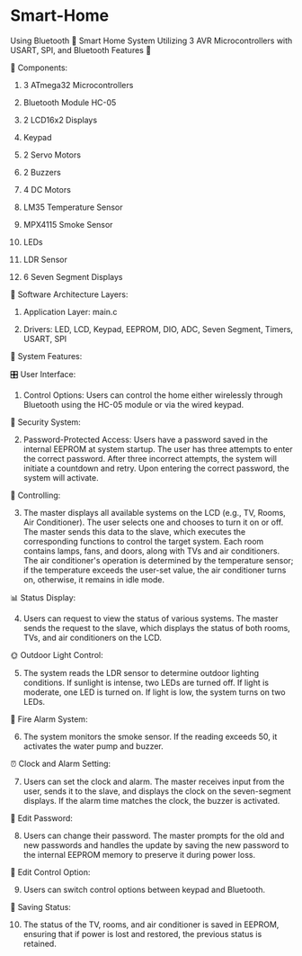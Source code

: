 # Smart-Home
Using Bluetooth 
🌟 Smart Home System Utilizing 3 AVR Microcontrollers with USART, SPI, and Bluetooth Features 🌟


🔧 Components:

1. 3 ATmega32 Microcontrollers

2. Bluetooth Module HC-05

3. 2 LCD16x2 Displays

4. Keypad

5. 2 Servo Motors

6. 2 Buzzers

7. 4 DC Motors

8. LM35 Temperature Sensor

9. MPX4115 Smoke Sensor

10. LEDs

11. LDR Sensor

12. 6 Seven Segment Displays



🧩 Software Architecture Layers:


1. Application Layer: main.c

2. Drivers: LED, LCD, Keypad, EEPROM, DIO, ADC, Seven Segment, Timers, USART, SPI



🚀 System Features:


🎛 User Interface:

1. Control Options: Users can control the home either wirelessly through Bluetooth using the HC-05 module or via the wired keypad.



🔐 Security System:

2. Password-Protected Access: Users have a password saved in the internal EEPROM at system startup. The user has three attempts to enter the correct password. After three incorrect attempts, the system will initiate a countdown and retry. Upon entering the correct password, the system will activate.



🔧 Controlling:

3. The master displays all available systems on the LCD (e.g., TV, Rooms, Air Conditioner). The user selects one and chooses to turn it on or off. The master sends this data to the slave, which executes the corresponding functions to control the target system. Each room contains lamps, fans, and doors, along with TVs and air conditioners. The air conditioner's operation is determined by the temperature sensor; if the temperature exceeds the user-set value, the air conditioner turns on, otherwise, it remains in idle mode.



📊 Status Display:

4. Users can request to view the status of various systems. The master sends the request to the slave, which displays the status of both rooms, TVs, and air conditioners on the LCD.



🌞 Outdoor Light Control:

5. The system reads the LDR sensor to determine outdoor lighting conditions. If sunlight is intense, two LEDs are turned off. If light is moderate, one LED is turned on. If light is low, the system turns on two LEDs.



🚨 Fire Alarm System:

6. The system monitors the smoke sensor. If the reading exceeds 50, it activates the water pump and buzzer.



⏰ Clock and Alarm Setting:

7. Users can set the clock and alarm. The master receives input from the user, sends it to the slave, and displays the clock on the seven-segment displays. If the alarm time matches the clock, the buzzer is activated.



🔑 Edit Password:

8. Users can change their password. The master prompts for the old and new passwords and handles the update by saving the new password to the internal EEPROM memory to preserve it during power loss.



🔄 Edit Control Option:

9. Users can switch control options between keypad and Bluetooth.



💾 Saving Status:

10. The status of the TV, rooms, and air conditioner is saved in EEPROM, ensuring that if power is lost and restored, the previous status is retained.
